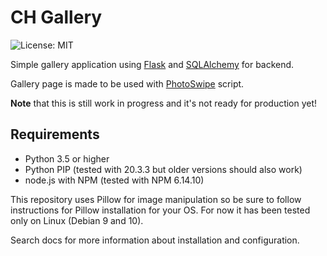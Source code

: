 # CH Gallery

![License: MIT](https://img.shields.io/github/license/commonality/readme-inspector.svg)

Simple gallery application using [Flask](https://github.com/pallets/flask) and [SQLAlchemy](https://www.sqlalchemy.org/)
for backend.

Gallery page is made to be used with [PhotoSwipe](https://github.com/jpocentek/PhotoSwipe/) script.

**Note** that this is still work in progress and it's not ready for production yet!

## Requirements

* Python 3.5 or higher
* Python PIP (tested with 20.3.3 but older versions should also work)
* node.js with NPM (tested with NPM 6.14.10)

This repository uses Pillow for image manipulation so be sure to follow instructions for Pillow installation for your OS.
For now it has been tested only on Linux (Debian 9 and 10).

Search docs for more information about installation and configuration.
